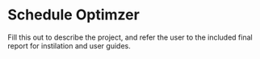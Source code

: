 # Schedule Optimzer

Fill this out to describe the project, and refer the user to the included final report for instilation and user guides. 
